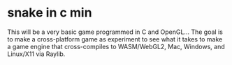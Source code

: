 # snake in c min

This will be a very basic game programmed in C and OpenGL...
The goal is to make a cross-platform game as experiment to see what it takes to make a game engine that cross-compiles to WASM/WebGL2, Mac, Windows, and Linux/X11 via Raylib.
